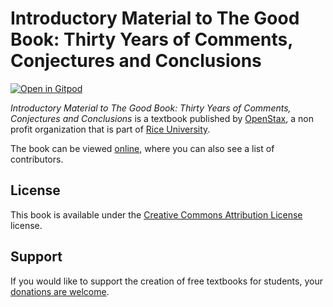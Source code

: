 # Introductory Material to The Good Book: Thirty Years of Comments, Conjectures and Conclusions

[![Open in Gitpod](https://gitpod.io/button/open-in-gitpod.svg)](https://gitpod.io/from-referrer/)

_Introductory Material to The Good Book: Thirty Years of Comments, Conjectures and Conclusions_ is a textbook published by [OpenStax](https://openstax.org/), a non profit organization that is part of [Rice University](https://www.rice.edu/).

The book can be viewed [online](https://github.com/cnx-user-books/cnxbook-introductory-material-to-the-good-book-thirty-years-of-comments-conjectures-and-conclusions/releases/latest), where you can also see a list of contributors.

## License
This book is available under the [Creative Commons Attribution License](./LICENSE) license.

## Support
If you would like to support the creation of free textbooks for students, your [donations are welcome](https://riceconnect.rice.edu/donation/support-openstax-banner).
